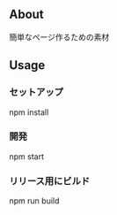 ## About
簡単なページ作るための素材

## Usage

### セットアップ
npm install

### 開発
npm start

### リリース用にビルド
npm run build
